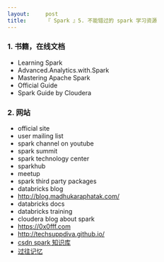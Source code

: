 ```yaml
---
layout:     post
title:      『 Spark 』5. 不能错过的 spark 学习资源
---
```

<div id="article_content" class="article_content clearfix csdn-tracking-statistics" data-pid="blog" data-mod="popu_307" data-dsm="post">
								            <div id="content_views" class="markdown_views prism-atom-one-dark">
							<!-- flowchart 箭头图标 勿删 -->
							<svg xmlns="http://www.w3.org/2000/svg" style="display: none;"><path stroke-linecap="round" d="M5,0 0,2.5 5,5z" id="raphael-marker-block" style="-webkit-tap-highlight-color: rgba(0, 0, 0, 0);"></path></svg>
							<h3 id="1-书籍在线文档"><strong>1. 书籍，在线文档</strong></h3>

<ul>
<li>Learning Spark</li>
<li>Advanced.Analytics.with.Spark</li>
<li>Mastering Apache Spark</li>
<li>Official Guide</li>
<li>Spark Guide by Cloudera</li>
</ul>

<h3 id="2-网站"><strong>2. 网站</strong></h3>

<ul>
<li>official site</li>
<li>user mailing list</li>
<li>spark channel on youtube</li>
<li>spark summit</li>
<li>spark technology center</li>
<li>sparkhub</li>
<li>meetup</li>
<li>spark third party packages</li>
<li>databricks blog</li>
<li><a href="http://blog.madhukaraphatak.com/" rel="nofollow">http://blog.madhukaraphatak.com/</a></li>
<li>databricks docs</li>
<li>databricks training</li>
<li>cloudera blog about spark</li>
<li><a href="https://0x0fff.com" rel="nofollow">https://0x0fff.com</a></li>
<li><a href="http://techsuppdiva.github.io/" rel="nofollow">http://techsuppdiva.github.io/</a></li>
<li><a href="http://lib.csdn.net/base/10" rel="nofollow">csdn spark 知识库</a></li>
<li><a href="http://www.iteblog.com/archives/category/spark" rel="nofollow">过往记忆</a></li>
</ul>            </div>
						<link href="https://csdnimg.cn/release/phoenix/mdeditor/markdown_views-9e5741c4b9.css" rel="stylesheet">
                </div>